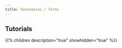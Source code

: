```yaml
---
title: Taxonomies / Terms
---
```

## Tutorials

{{% children description="true" showhidden="true" %}}

